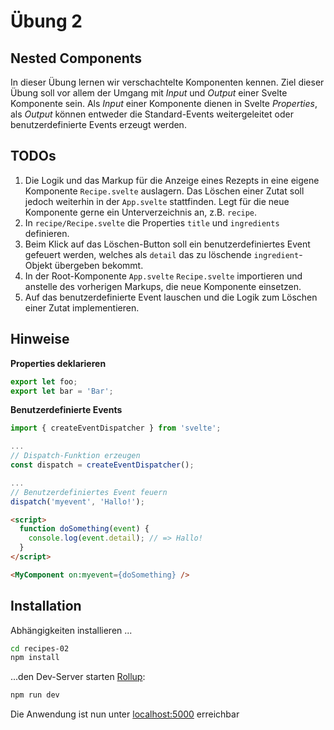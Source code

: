 # Übung 2
## Nested Components

In dieser Übung lernen wir verschachtelte Komponenten kennen. Ziel dieser Übung soll vor allem der Umgang mit *Input* und *Output* einer Svelte Komponente sein. Als *Input* einer Komponente dienen in Svelte *Properties*, als *Output* können entweder die Standard-Events weitergeleitet oder benutzerdefinierte Events erzeugt werden.

## TODOs

1. Die Logik und das Markup für die Anzeige eines Rezepts in eine eigene Komponente `Recipe.svelte` auslagern. Das Löschen einer Zutat soll jedoch weiterhin in der `App.svelte` stattfinden. Legt für die neue Komponente gerne ein Unterverzeichnis an, z.B. `recipe`. 
2. In `recipe/Recipe.svelte` die Properties `title` und `ingredients` definieren.
3. Beim Klick auf das Löschen-Button soll ein benutzerdefiniertes Event gefeuert werden, welches als `detail` das zu löschende `ingredient`-Objekt übergeben bekommt.    
4. In der Root-Komponente `App.svelte` `Recipe.svelte` importieren und anstelle des vorherigen Markups, die neue Komponente einsetzen.
5. Auf das benutzerdefinierte Event lauschen und die Logik zum Löschen einer Zutat implementieren. 
 
## Hinweise
**Properties deklarieren**
```javascript
export let foo;
export let bar = 'Bar'; 
```

**Benutzerdefinierte Events**

```javascript
import { createEventDispatcher } from 'svelte';

...
// Dispatch-Funktion erzeugen
const dispatch = createEventDispatcher();

...
// Benutzerdefiniertes Event feuern
dispatch('myevent', 'Hallo!');

```

```html
<script>
  function doSomething(event) {
    console.log(event.detail); // => Hallo!
  }
</script>

<MyComponent on:myevent={doSomething} />
```

## Installation
Abhängigkeiten installieren ...

```bash
cd recipes-02
npm install
```

...den Dev-Server starten [Rollup](https://rollupjs.org):

```bash
npm run dev
```

Die Anwendung ist nun unter [localhost:5000](http://localhost:5000) erreichbar
